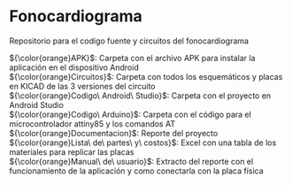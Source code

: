 # Fonocardiograma
Repositorio para el codigo fuente y circuitos del fonocardiograma                                   <br />

${\color{orange}APK}$: Carpeta con el archivo APK para instalar la aplicación en el dispositivo Android               <br />
${\color{orange}Circuitos}$: Carpeta con todos los esquemáticos y placas en KICAD de las 3 versiones del circuito     <br />
${\color{orange}Codigo\ Android\ Studio}$: Carpeta con el proyecto en Android Studio                                    <br />
${\color{orange}Codigo\ Arduino}$: Carpeta con el código para el microcontrolador attiny85 y los comandos AT           <br />
${\color{orange}Documentacion}$: Reporte del proyecto                                                             <br />
${\color{orange}Lista\ de\ partes\ y\ costos}$: Excel con una tabla de los materiales para replicar las placas           <br />
${\color{orange}Manual\ de\ usuario}$: Extracto del reporte con el funcionamiento de la aplicación y como conectarla con la placa física    <br />

